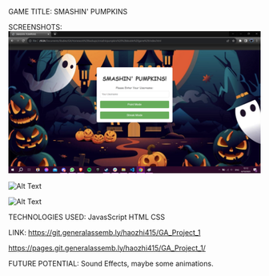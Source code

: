 GAME TITLE: 
SMASHIN' PUMPKINS


SCREENSHOTS:
![Alt Text](./welcomepage.png)

![Alt Text](./game1.png)

![Alt Text](./game2.png)


TECHNOLOGIES USED:
JavasScript
HTML
CSS


LINK:
https://git.generalassemb.ly/haozhi415/GA_Project_1

https://pages.git.generalassemb.ly/haozhi415/GA_Project_1/


FUTURE POTENTIAL:
Sound Effects, maybe some animations.